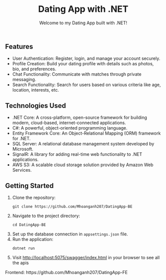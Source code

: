  <header>
        <h1>Dating App with .NET</h1>
        <p>Welcome to my Dating App built with .NET!</p>
    </header>
    <section>
        <h2>Features</h2>
        <ul>
            <li>User Authentication: Register, login, and manage your account securely.</li>
            <li>Profile Creation: Build your dating profile with details such as photos, bio, and preferences.</li>
            <li>Chat Functionality: Communicate with matches through private messaging.</li>
            <li>Search Functionality: Search for users based on various criteria like age, location, interests, etc.</li>
        </ul>
    </section>
    <section>
        <h2>Technologies Used</h2>
        <ul>
            <li>.NET Core: A cross-platform, open-source framework for building modern, cloud-based, internet-connected applications.</li>
            <li>C#: A powerful, object-oriented programming language.</li>
            <li>Entity Framework Core: An Object-Relational Mapping (ORM) framework for .NET.</li>
            <li>SQL Server: A relational database management system developed by Microsoft.</li>
            <li>SignalR: A library for adding real-time web functionality to .NET applications.</li>
            <li>AWS S3: A scalable cloud storage solution provided by Amazon Web Services.</li>
        </ul>
    </section>
    <section>
        <h2>Getting Started</h2>
        <ol>
            <li>Clone the repository:</li>
            <pre><code>git clone https://github.com/Mhoanganh207/DatingApp-BE</code></pre>
            <li>Navigate to the project directory:</li>
            <pre><code>cd DatingApp-BE</code></pre>
            <li>Set up the database connection in <code>appsettings.json</code> file.</li>
            <li>Run the application:</li>
            <pre><code>dotnet run</code></pre>
            <li>Visit <a href="http://localhost:5075/swagger/index.html">http://localhost:5075/swagger/index.html</a> in your browser to see all the apis</li>
        </ol>
    </section>
Frontend: https://github.com/Mhoanganh207/DatingApp-FE
